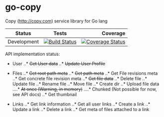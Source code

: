 go-copy
=======

Copy (http://copy.com) service library for Go lang

| Status        | Tests                                                                                                                   | Coverage                                                                                                                                 |
| ------------- |:-----------------------------------------------------------------------------------------------------------------------:| ----------------------------------------------------------------------------------------------------------------------------------------:|
| Development   | [![Build Status](https://drone.io/github.com/slok/go-copy/status.png)](https://drone.io/github.com/slok/go-copy/latest) | [![Coverage Status](https://coveralls.io/repos/slok/go-copy/badge.png?branch=master)](https://coveralls.io/r/slok/go-copy?branch=master) |



API implementation status:

* User
..* ~~Get User data~~
..* ~~Update User Profile~~

* Files
..* ~~Get root path meta~~
..* ~~Get path meta~~
..* Get File revisions meta
..* Get concrete file revision meta
..* ~~Get file data~~
..* Delete file
..* Update file
..* Rename file
..* Move file
..* Create dir
..* Upload file data
....* ~~At once (Warning, in memory)~~
....* Chunked (Not possible for now, see API docs)
..* Get thumbnail

* Links
..* Get link information
..* Get all user links
..* Create a link
..* Update a link
..* Delete a link
..* Get meta of files attached to a link


